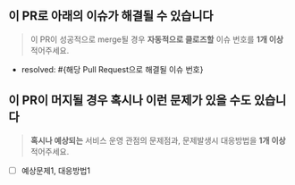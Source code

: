 ## 이 PR로 아래의 이슈가 해결될 수 있습니다
> 이 PR이 성공적으로 merge될 경우 **자동적으로 클로즈할** 이슈 번호를 **1개 이상** 적어주세요.
 - resolved: #{해당 Pull Request으로 해결될 이슈 번호}

## 이 PR이 머지될 경우 혹시나 이런 문제가 있을 수도 있습니다
> **혹시나 예상되는** 서비스 운영 관점의 문제점과, 문제발생시 대응방법을 **1개 이상** 적어주세요.
 - [ ] 예상문제1, 대응방법1

